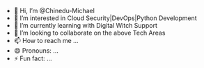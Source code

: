- 👋 Hi, I’m @Chinedu-Michael
- 👀 I’m interested in Cloud Security|DevOps|Python Development
- 🌱 I’m currently learning with Digital Witch Support
- 💞️ I’m looking to collaborate on the above Tech Areas
- 📫 How to reach me ...
- 😄 Pronouns: ...
- ⚡ Fun fact: ...

<!---
Chinedu-Michael/Chinedu-Michael is a ✨ special ✨ repository because its `README.md` (this file) appears on your GitHub profile.
You can click the Preview link to take a look at your changes.
--->
